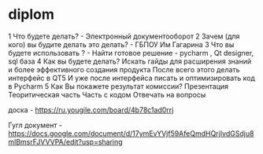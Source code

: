 # diplom

1 Что будете делать? - Электронный документооборот
2 Зачем (для кого) вы будите делать это делать? - ГБПОУ Им Гагарина
3 Что вы будете использовать ? - Найти готовое решение - pycharm , Qt designer, sql база 
4 Как вы будете делать? 
  Искать гайды для расширения знаний и более эффективного создания продукта
  После всего этого делать интерфейс в QT5
  И уже после интерфейса писать и оптимизировать код в Pycharm
5 Как Вы покажете результат комиссии?
  Презентация 
  Теоритическая часть
  Часть с кодом
  Отвечать на вопросы


доска - https://ru.yougile.com/board/4b78c1ad0rrj


Гугл документ - https://docs.google.com/document/d/17ymEvYVjf59AfeQmdHQrjIvdGSdju8mlBmsrFJVVVPA/edit?usp=sharing
